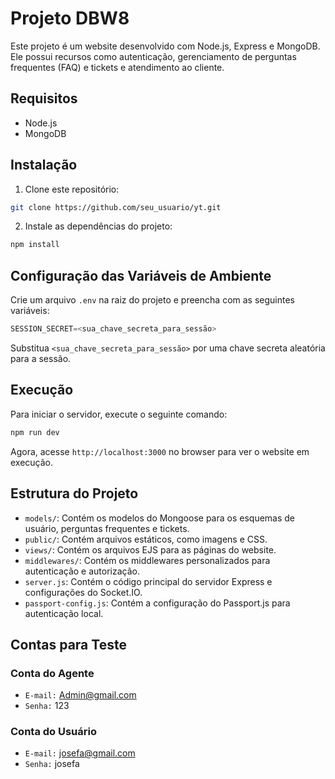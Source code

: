 # Projeto DBW8

Este projeto é um website desenvolvido com Node.js, Express e MongoDB. Ele possui recursos como autenticação, gerenciamento de perguntas frequentes (FAQ) e tickets e atendimento ao cliente.

## Requisitos

- Node.js
- MongoDB

## Instalação

1. Clone este repositório:

```bash
git clone https://github.com/seu_usuario/yt.git
```

2. Instale as dependências do projeto:

```bash
npm install
```

## Configuração das Variáveis de Ambiente

Crie um arquivo `.env` na raiz do projeto e preencha com as seguintes variáveis:

```javascript
SESSION_SECRET=<sua_chave_secreta_para_sessão>
```

Substitua `<sua_chave_secreta_para_sessão>` por uma chave secreta aleatória para a sessão.

## Execução

Para iniciar o servidor, execute o seguinte comando:

```bash
npm run dev
```

Agora, acesse `http://localhost:3000` no browser para ver o website em execução.

## Estrutura do Projeto

- `models/`: Contém os modelos do Mongoose para os esquemas de usuário, perguntas frequentes e tickets.
- `public/`: Contém arquivos estáticos, como imagens e CSS.
- `views/`: Contém os arquivos EJS para as páginas do website.
- `middlewares/`: Contém os middlewares personalizados para autenticação e autorização.
- `server.js`: Contém o código principal do servidor Express e configurações do Socket.IO.
- `passport-config.js`: Contém a configuração do Passport.js para autenticação local.

## Contas para Teste

### Conta do Agente
- `E-mail:` Admin@gmail.com
- `Senha:` 123

### Conta do Usuário
- `E-mail:` josefa@gmail.com
- `Senha:` josefa
